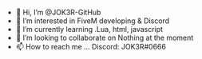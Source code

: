- 👋 Hi, I’m @JOK3R-GitHub
- 👀 I’m interested in FiveM developing & Discord
- 🌱 I’m currently learning .Lua, html, javascript
- 💞️ I’m looking to collaborate on Nothing at the moment
- 📫 How to reach me ... Discord: JOK3R#0666

<!---
JOK3R-GitHub/JOK3R-GitHub is a ✨ special ✨ repository because its `README.md` (this file) appears on your GitHub profile.
You can click the Preview link to take a look at your changes.
--->
